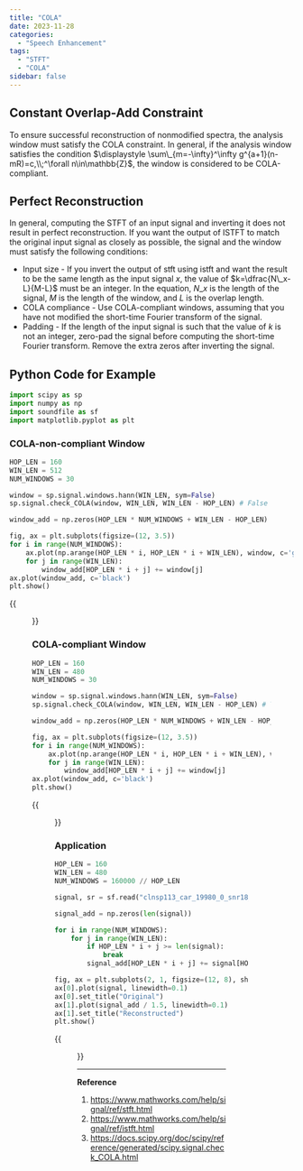 ```yaml
---
title: "COLA"
date: 2023-11-28
categories:
  - "Speech Enhancement"
tags:
  - "STFT"
  - "COLA"
sidebar: false
---
```


## Constant Overlap-Add Constraint

To ensure successful reconstruction of nonmodified spectra, the analysis window must satisfy the COLA constraint. In general, if the analysis window satisfies the condition $\displaystyle \sum\_{m=-\infty}^\infty g^{a+1}(n-mR)=c,\\;^\forall n\in\mathbb{Z}$, the window is considered to be COLA-compliant.

## Perfect Reconstruction

In general, computing the STFT of an input signal and inverting it does not result in perfect reconstruction. If you want the output of ISTFT to match the original input signal as closely as possible, the signal and the window must satisfy the following conditions:
- Input size - If you invert the output of stft using istft and want the result to be the same length as the input signal $x$, the value of $k=\dfrac{N\_x-L}{M-L}$ must be an integer. In the equation, $N\_x$ is the length of the signal, $M$ is the length of the window, and $L$ is the overlap length.
- COLA compliance - Use COLA-compliant windows, assuming that you have not modified the short-time Fourier transform of the signal.
- Padding - If the length of the input signal is such that the value of $k$ is not an integer, zero-pad the signal before computing the short-time Fourier transform. Remove the extra zeros after inverting the signal.

## Python Code for Example

```py
import scipy as sp
import numpy as np
import soundfile as sf
import matplotlib.pyplot as plt
```

### COLA-non-compliant Window

```py
HOP_LEN = 160
WIN_LEN = 512
NUM_WINDOWS = 30
```

```py
window = sp.signal.windows.hann(WIN_LEN, sym=False)
sp.signal.check_COLA(window, WIN_LEN, WIN_LEN - HOP_LEN) # False
```

```py
window_add = np.zeros(HOP_LEN * NUM_WINDOWS + WIN_LEN - HOP_LEN)

fig, ax = plt.subplots(figsize=(12, 3.5))
for i in range(NUM_WINDOWS):
    ax.plot(np.arange(HOP_LEN * i, HOP_LEN * i + WIN_LEN), window, c='gray')
    for j in range(WIN_LEN):
        window_add[HOP_LEN * i + j] += window[j]
ax.plot(window_add, c='black')
plt.show()
```
{{<figure src="/speech_enhancement/cola1.png" width="800">}}

### COLA-compliant Window

```py
HOP_LEN = 160
WIN_LEN = 480
NUM_WINDOWS = 30
```

```py
window = sp.signal.windows.hann(WIN_LEN, sym=False)
sp.signal.check_COLA(window, WIN_LEN, WIN_LEN - HOP_LEN) # True
```

```py
window_add = np.zeros(HOP_LEN * NUM_WINDOWS + WIN_LEN - HOP_LEN)

fig, ax = plt.subplots(figsize=(12, 3.5))
for i in range(NUM_WINDOWS):
    ax.plot(np.arange(HOP_LEN * i, HOP_LEN * i + WIN_LEN), window, c='gray')
    for j in range(WIN_LEN):
        window_add[HOP_LEN * i + j] += window[j]
ax.plot(window_add, c='black')
plt.show()
```
{{<figure src="/speech_enhancement/cola2.png" width="800">}}

### Application

```py
HOP_LEN = 160
WIN_LEN = 480
NUM_WINDOWS = 160000 // HOP_LEN
```

```py
signal, sr = sf.read("clnsp113_car_19980_0_snr18_tl-30_fileid_178.wav")
```

```py
signal_add = np.zeros(len(signal))

for i in range(NUM_WINDOWS):
    for j in range(WIN_LEN):
        if HOP_LEN * i + j >= len(signal):
            break
        signal_add[HOP_LEN * i + j] += signal[HOP_LEN * i + j] * window[j]
```

```py
fig, ax = plt.subplots(2, 1, figsize=(12, 8), sharey=True)
ax[0].plot(signal, linewidth=0.1)
ax[0].set_title("Original")
ax[1].plot(signal_add / 1.5, linewidth=0.1)
ax[1].set_title("Reconstructed")
plt.show()
```
{{<figure src="/speech_enhancement/cola3.png" width="800">}}

---

**Reference**

1. https://www.mathworks.com/help/signal/ref/stft.html
2. https://www.mathworks.com/help/signal/ref/istft.html
3. https://docs.scipy.org/doc/scipy/reference/generated/scipy.signal.check_COLA.html
